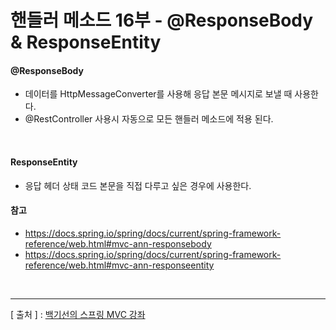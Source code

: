 핸들러 메소드 16부 - @ResponseBody & ResponseEntity
===

#### @ResponseBody
  + 데이터를 HttpMessageConverter를 사용해 응답 본문 메시지로 보낼 때 사용한다.
  + @RestController 사용시 자동으로 모든 핸들러 메소드에 적용 된다.
  
<br/>

#### ResponseEntity
  + 응답 헤더 상태 코드 본문을 직접 다루고 싶은 경우에 사용한다.

#### 참고
  + https://docs.spring.io/spring/docs/current/spring-framework-reference/web.html#mvc-ann-responsebody
  + https://docs.spring.io/spring/docs/current/spring-framework-reference/web.html#mvc-ann-responseentity
  
<br/>

---
[ 출처 ] : [백기선의 스프링 MVC 강좌](https://www.inflearn.com/course/%EC%9B%B9-mvc#)   
